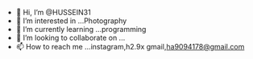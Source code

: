 - 👋 Hi, I’m @HUSSEIN31
- 👀 I’m interested in ...Photography
- 🌱 I’m currently learning ...programming
- 💞️ I’m looking to collaborate on ...
- 📫 How to reach me ...instagram,h2.9x
gmail,ha9094178@gmail.com

<!---
HUSSEIN31/HUSSEIN31 is a ✨ special ✨ repository because its `README.md` (this file) appears on your GitHub profile.
You can click the Preview link to take a look at your changes.
--->

